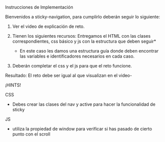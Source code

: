 Instrucciones de Implementación

Bienvenidos a sticky-navigation, para cumplirlo deberán seguir lo siguiente:

1. Ver el video de explicación de reto.

2. Tienen los siguientes recursos: Entregamos el HTML con las clases correspondientes, css básico y js con la estructura que deben seguir*
   
   * En este caso les damos una estructura guía donde deben encontrar las variables e identificadores necesarios en cada caso.

3. Deberán completar el css y el js para que el reto funcione.

Resultado: El reto debe ser igual al que visualizan en el video-


¡HINTS!

CSS

 - Debes crear las clases del nav y active para hacer la funcionalidad de sticky


JS

 - utiliza la propiedad de window para verificar si has pasado de cierto punto con el scroll